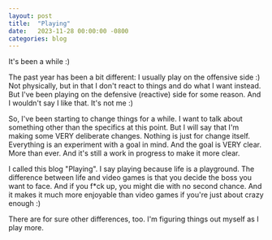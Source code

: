 ```yaml
---
layout: post
title:  "Playing"
date:   2023-11-28 00:00:00 -0800
categories: blog
---
```


It's been a while :)

The past year has been a bit different: I usually play on the offensive side :) Not physically, but in that I don't react to things and do what I want instead. But I've been playing on the defensive (reactive) side for some reason. And I wouldn't say I like that. It's not me :)

So, I've been starting to change things for a while. I want to talk about something other than the specifics at this point. But I will say that I'm making some VERY deliberate changes. Nothing is just for change itself. Everything is an experiment with a goal in mind. And the goal is VERY clear. More than ever. And it's still a work in progress to make it more clear.

I called this blog "Playing". I say playing because life is a playground. The difference between life and video games is that you decide the boss you want to face. And if you f*ck up, you might die with no second chance. And it makes it much more enjoyable than video games if you're just about crazy enough :)

There are for sure other differences, too. I'm figuring things out myself as I play more.
